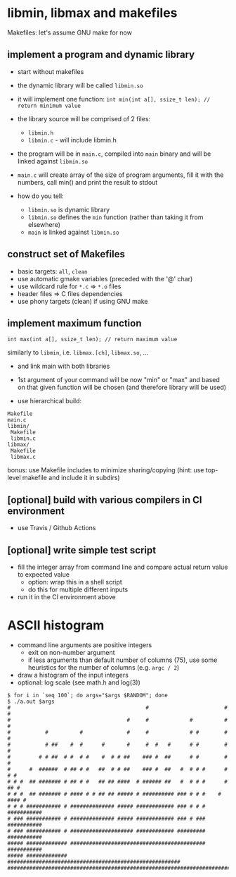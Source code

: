 
# libmin, libmax and makefiles

Makefiles: let's assume GNU make for now

## implement a program and dynamic library

- start without makefiles
- the dynamic library will be called `libmin.so`
- it will implement one function: `int min(int a[], ssize_t len); // return minimum value`
- the library source will be comprised of 2 files:
  - `libmin.h`
  - `libmin.c` - will include libmin.h

- the program will be in `main.c`, compiled into `main` binary and will be linked against `libmin.so`
- `main.c` will create array of the size of program arguments, fill it with the numbers, call min() and print the result to stdout
- how do you tell:
  - `libmin.so` is dynamic library
  - `libmin.so` defines the `min` function (rather than taking it from elsewhere)
  - `main` is linked against `libmin.so`

## construct set of Makefiles

- basic targets: `all`, `clean`
- use automatic gmake variables (preceded with the '@' char)
- use wildcard rule for `*.c` => `*.o` files
- header files => C files dependencies
- use phony targets (clean) if using GNU make

## implement maximum function

`int max(int a[], ssize_t len); // return maximum value`

similarly to `libmin`, i.e. `libmax.[ch]`, `libmax.so`, ...

- and link main with both libraries
- 1st argument of your command will be now "min" or "max" and based on that
 given function will be chosen (and therefore library will be used)

- use hierarchical build:
```
Makefile
main.c
libmin/
 Makefile
 libmin.c
libmax/
 Makefile
 libmax.c
```

bonus: use Makefile includes to minimize sharing/copying
              (hint: use top-level makefile and include it in subdirs)

## [optional] build with various compilers in CI environment
     
- use Travis / Github Actions

## [optional] write simple test script

- fill the integer array from command line and compare actual return value to expected value
  - option: wrap this in a shell script
  - do this for multiple different inputs
- run it in the CI environment above


# ASCII histogram

  - command line arguments are positive integers
    - exit on non-number argument
    - if less arguments than default number of columns (75), use some heuristics
      for the number of columns (e.g. `argc / 2`)
  - draw a histogram of the input integers
  - optional: log scale (see math.h and log(3))

```
$ for i in `seq 100`; do args="$args $RANDOM"; done
$ ./a.out $args
#                                           #                        #  #
#                                     #     #             #          #  #
#           #          #              #     #             # #        #  #
#           # ##    #  #      #       #     #  #   #      # #        #  #
#         # # ##  # #  # #    #  # # ##    ### #  ##      # #        #  #
#      #  ######  # ## # #   ##  # # ##    ### #  ##   #  # # #      #  # #
# # #  ## ####### # ## # #   ## ## ####  # ###### ##   #  # # #      # ## #
# # #  ## ####### # #### # # ## ## ##### # ########## ### # # #    # #### #
# # # ########### # ############## ##### ############ ### # # # ###########
# ### ########### # ############## ##### ############ ### # ### ###########
# ### ########### # #################### ############ ######### ###########
##### ############# ########################################### ###########
##### ############# #######################################################
###########################################################################
```
